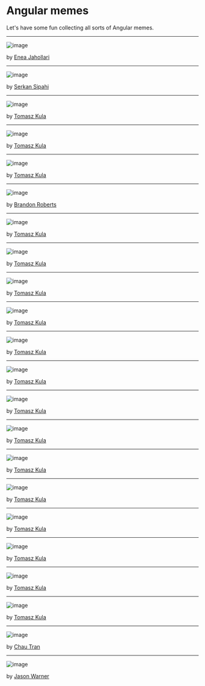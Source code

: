 # Angular memes

Let's have some fun collecting all sorts of Angular memes.

---

![image](https://user-images.githubusercontent.com/1096332/184704390-61d9ba2c-3d8e-4e64-a520-34bc2e61f05b.png)

by [Enea Jahollari](https://twitter.com/Enea_Jahollari/status/1558000674478202880)

---

![image](https://user-images.githubusercontent.com/1096332/184704856-07a2beae-72d5-4152-91cd-c6068ba5b320.png)

by [Serkan Sipahi](https://twitter.com/Bitcollage/status/1557646064487899137)

---

![image](https://user-images.githubusercontent.com/1096332/184705094-df597a5a-0265-4c15-b719-702f9cc166c6.png)

by [Tomasz Kula](https://twitter.com/realTomaszKula/status/1557635304575623173)

---

![image](https://user-images.githubusercontent.com/1096332/184833955-8610b5c6-36b3-45da-a4ed-1ad2187ce860.png)

by [Tomasz Kula](https://twitter.com/realTomaszKula/status/1557252596523483138)

---

![image](https://user-images.githubusercontent.com/1096332/184834396-2532d32c-398d-4016-b721-1620a4f607c1.png)

by [Tomasz Kula](https://twitter.com/realTomaszKula/status/1556897571322445824)

---

![image](https://user-images.githubusercontent.com/1096332/184955079-b2ecde28-2ac6-4c66-b31b-22173d26f3f9.png)

by [Brandon Roberts](https://twitter.com/brandontroberts/status/1559533472615653383)

---

![image](https://user-images.githubusercontent.com/1096332/184955333-757f8931-c8e7-4bb2-9c12-37615366f9ff.png)

by [Tomasz Kula](https://twitter.com/realTomaszKula/status/1559544723580256257)

---

![image](https://user-images.githubusercontent.com/1096332/184955416-c8c92520-27d1-4e76-b353-a928b45a3b92.png)

by [Tomasz Kula](https://twitter.com/realTomaszKula/status/1559194630671011841)

---

![image](https://user-images.githubusercontent.com/1096332/184955500-f360682e-0026-48e2-bed0-839672debfe6.png)

by [Tomasz Kula](https://twitter.com/realTomaszKula/status/1559170904269225984)

---

![image](https://user-images.githubusercontent.com/1096332/184955582-a7f2a017-7b87-4649-a17e-5de67971c642.png)

by [Tomasz Kula](https://twitter.com/realTomaszKula/status/1559112356793286656)

---

![image](https://user-images.githubusercontent.com/1096332/184955660-0384d2c6-8892-461c-a5f4-3f8e6b2211f6.png)

by [Tomasz Kula](https://twitter.com/realTomaszKula/status/1557998793789931521)

---

![image](https://user-images.githubusercontent.com/1096332/184955729-7e971643-011b-4ee8-b576-968a5aca5431.png)

by [Tomasz Kula](https://twitter.com/realTomaszKula/status/1555467078433488896)

---

![image](https://user-images.githubusercontent.com/1096332/184955800-d037f644-e2e5-482f-b6e4-faa0ae1ce18c.png)

by [Tomasz Kula](https://twitter.com/realTomaszKula/status/1554071545240338436)

---

![image](https://user-images.githubusercontent.com/1096332/184955883-e44ddd8d-8300-4c27-b323-8704739675d0.png)

by [Tomasz Kula](https://twitter.com/realTomaszKula/status/1553995883024453632)

---

![image](https://user-images.githubusercontent.com/1096332/184956018-8f6bbfab-f23d-450d-a648-56b1499aa625.png)

by [Tomasz Kula](https://twitter.com/realTomaszKula/status/1553321246955282434)

---

![image](https://user-images.githubusercontent.com/1096332/184956180-33253cd7-dccc-46be-9e54-6bfb3d67260d.png)

by [Tomasz Kula](https://twitter.com/realTomaszKula/status/1535343674841759744)

---

![image](https://user-images.githubusercontent.com/1096332/184956318-9eec2ed7-12a9-4e4c-ba7f-5d785b65b1c8.png)

by [Tomasz Kula](https://twitter.com/realTomaszKula/status/1534093341196967936)

---

![image](https://user-images.githubusercontent.com/1096332/184956475-b66481b6-b64b-403e-bb2a-54ed8f5ce04b.png)

by [Tomasz Kula](https://twitter.com/realTomaszKula/status/1534077502112641026)

---

![image](https://user-images.githubusercontent.com/1096332/184956612-04b8435b-9224-460d-9c75-47034604974a.png)

by [Tomasz Kula](https://twitter.com/realTomaszKula/status/1533735177993736197)

---

![image](https://user-images.githubusercontent.com/1096332/184956747-53b36ce2-7dc7-47b3-9f94-6bcdd9ce53c6.png)

by [Tomasz Kula](https://twitter.com/realTomaszKula/status/1533073391527280642)

---

![image](https://user-images.githubusercontent.com/1096332/184956876-ddc9cd95-7f5b-49a3-b312-ee8572b64782.png)

by [Chau Tran](https://twitter.com/Nartc1410/status/1379888091746480137)

---

![image](https://user-images.githubusercontent.com/1096332/184957210-29805fe0-a63f-4048-ac0f-bc63bab78adf.png)

by [Jason Warner](https://twitter.com/xocomil_1/status/1556676267356798978)
